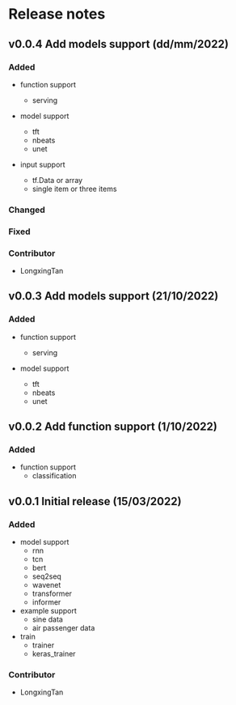 # Release notes

## v0.0.4 Add models support (dd/mm/2022)
### Added
- function support
    - serving

- model support
    - tft
    - nbeats
    - unet

- input support
    - tf.Data or array
    - single item or three items

### Changed

### Fixed


### Contributor
- LongxingTan

## v0.0.3 Add models support (21/10/2022)
### Added
- function support
    - serving

- model support
    - tft
    - nbeats
    - unet

## v0.0.2 Add function support (1/10/2022)

### Added
- function support
    - classification

## v0.0.1 Initial release (15/03/2022)

### Added
- model support
    - rnn
    - tcn
    - bert
    - seq2seq
    - wavenet
    - transformer
    - informer
- example support
    - sine data
    - air passenger data
- train
    - trainer
    - keras_trainer

### Contributor
- LongxingTan
